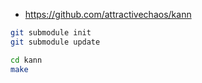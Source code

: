* https://github.com/attractivechaos/kann

```bash
git submodule init
git submodule update
```

```bash
cd kann
make
```
